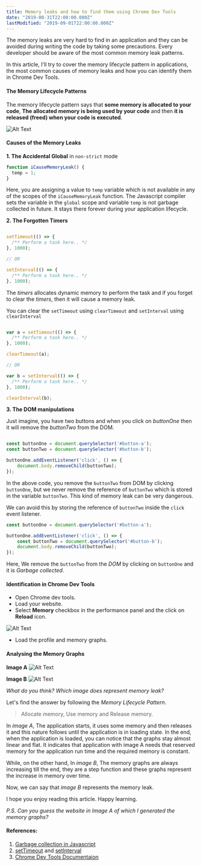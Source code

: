```yaml
---
title: Memory leaks and how to find them using Chrome Dev Tools
date: "2019-08-31T22:00:00.000Z"
lastModified: "2019-09-01T22:00:00.000Z"
---
```


The memory leaks are very hard to find in an application and they can be avoided during writing the code by taking some precautions. Every developer should be aware of the most common memory leak patterns.

In this article, I'll try to cover the memory lifecycle pattern in applications, the most common causes of memory leaks and how you can identify them in Chrome Dev Tools.

#### The Memory Lifecycle Patterns

The memory lifecycle pattern says that **some memory is allocated to your code**, **The allocated memory is being used by your code** and then **it is released (freed) when your code is executed**. 

![Alt Text](/odv6bz1z5w0ctjck13fy.jpeg)



#### Causes of the Memory Leaks

**1. The Accidental Global** in `non-strict` mode

```javascript
function iCauseMemoryLeak() {
  temp = 1;
}
```

Here, you are assigning a value to `temp` variable which is not available in any of the scopes of the `iCauseMemoryLeak` function. The Javascript compiler sets the variable in the `global` scope and variable `temp` is not garbage collected in future. It stays there forever during your application lifecycle. 


**2. The Forgotten Timers**

```javascript

setTimeout(() => {
  /** Perform a task here.. */
}, 1000);

// OR

setInterval(() => {
  /** Perform a task here.. */
}, 1000);
```

The *timers* allocates dynamic memory to perform the task and if you forget to clear the *timers*, then it will cause a memory leak. 

You can clear the `setTimeout` using `clearTimeout` and `setInterval` using `clearInterval`

```javascript

var a = setTimeout(() => {
  /** Perform a task here.. */
}, 1000);

clearTimeout(a);

// OR

var b = setInterval(() => {
  /** Perform a task here.. */
}, 1000);

clearInterval(b);
```

**3. The DOM manipulations**

Just imagine, you have two buttons and when you click on *buttonOne* then it will remove the *buttonTwo* from the DOM. 

```javascript

const buttonOne = document.querySelector('#button-a');
const buttonTwo = document.querySelector('#button-b');

buttonOne.addEventListener('click', () => {
    document.body.removeChild(buttonTwo);
});
```

In the above code, you remove the `buttonTwo` from DOM by clicking `buttonOne`, but we never remove the reference of `buttonTwo` which is stored in the variable `buttonTwo`. This kind of memory leak can be very dangerous.

We can avoid this by storing the reference of `buttonTwo` inside the `click` event listener. 

```javascript
const buttonOne = document.querySelector('#button-a');

buttonOne.addEventListener('click', () => {
    const buttonTwo = document.querySelector('#button-b');
    document.body.removeChild(buttonTwo);
});

```

Here, We remove the `buttonTwo` from the *DOM* by clicking on `buttonOne` and it is *Garbage collected*.


#### Identification in Chrome Dev Tools

- Open Chrome dev tools.
- Load your website.
- Select **Memory** checkbox in the performance panel and the click on **Reload** icon.

![Alt Text](/m5d8o6wa9e623tjxo9x1.png)
- Load the profile and memory graphs.


#### Analysing the Memory Graphs

**Image A**
![Alt Text](/li94mzf1kqifok9r485y.png)


**Image B**
![Alt Text](/4shikummcyopgsvxtq1s.png)

*What do you think? Which image does represent memory leak?*

Let's find the answer by following the *Memory Lifecycle Pattern*.

> Allocate memory, Use memory and Release memory. 

In *image A*, The application starts, it uses some memory and then releases it and this nature follows until the application is in loading state. In the end, when the application is loaded, you can notice that the graphs stay almost linear and flat. It indicates that application with image A needs that reserved memory for the application run time and the required memory is constant. 

While, on the other hand, In *image B*, The memory graphs are always increasing till the end, they are a step function and these graphs represent the increase in memory over time. 

Now, we can say that *image B* represents the memory leak. 


I hope you enjoy reading this article. Happy learning. 

*P.S. Can you guess the website in Image A of which I generated the memory graphs?*




#### References:

1. [Garbage collection in Javascript](https://developer.mozilla.org/en-US/docs/Mozilla/Projects/SpiderMonkey/Internals/Garbage_collection)
2. [setTimeout](https://developer.mozilla.org/en-US/docs/Web/API/WindowOrWorkerGlobalScope/setTimeout) and [setInterval](https://developer.mozilla.org/en-US/docs/Web/API/WindowOrWorkerGlobalScope/setInterval)
3. [Chrome Dev Tools Documentaion](https://developers.google.com/web/tools/chrome-devtools/)
